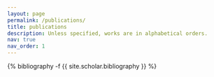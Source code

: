 ```yaml
---
layout: page
permalink: /publications/
title: publications
description: Unless specified, works are in alphabetical orders.
nav: true
nav_order: 1
---
```


<div class="publications">

{% bibliography -f {{ site.scholar.bibliography }} %}

</div>

